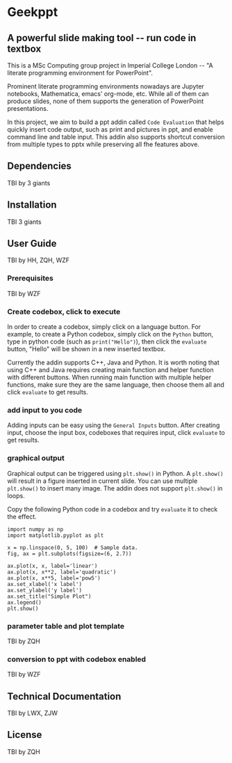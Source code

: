 # Geekppt

## A powerful slide making tool -- run code in textbox

This is a MSc Computing group project in Imperial College London -- "A literate programming environment for PowerPoint". 

Prominent literate programming environments nowadays are Jupyter notebooks, Mathematica, emacs' org-mode, etc. While all of them can produce slides, none of them supports the generation of PowerPoint presentations. 

In this project, we aim to build a ppt addin called ```Code Evaluation``` that helps quickly insert code output, such as print and pictures in ppt, and enable command line and table input. This addin also supports shortcut conversion from multiple types to pptx while preserving all fhe features above.

## Dependencies

TBI by 3 giants

## Installation

TBI 3 giants

## User Guide

TBI by HH, ZQH, WZF
### Prerequisites

TBI by WZF

### Create codebox, click to execute

In order to create a codebox, simply click on a language button. For example, to create a Python codebox, simply click on the ```Python``` button, type in python code (such as ```print("Hello")```), then click the ```evaluate``` button, "Hello" will be shown in a new inserted textbox. 

Currently the addin supports C++, Java and Python. It is worth noting that using C++ and Java requires creating main function and helper function with different buttons. When running main function with multiple helper functions, make sure they are the same language, then choose them all and click ```evaluate``` to get results. 

### add input to you code

Adding inputs can be easy using the ```General Inputs``` button. After creating input, choose the input box, codeboxes that requires input, click ```evaluate``` to get results. 

### graphical output

Graphical output can be triggered using ```plt.show()``` in Python. A ```plt.show()``` will result in a figure inserted in current slide. You can use multiple ```plt.show()``` to insert many image. The addin does not support ```plt.show()``` in loops.

Copy the following Python code in a codebox and try ```evaluate``` it to check the effect.

```
import numpy as np
import matplotlib.pyplot as plt

x = np.linspace(0, 5, 100)  # Sample data.
fig, ax = plt.subplots(figsize=(6, 2.7))

ax.plot(x, x, label='linear')
ax.plot(x, x**2, label='quadratic')
ax.plot(x, x**5, label='pow5') 
ax.set_xlabel('x label')
ax.set_ylabel('y label')
ax.set_title("Simple Plot")
ax.legend()
plt.show()
```

### parameter table and plot template

TBI by ZQH

### conversion to ppt with codebox enabled

TBI by WZF

## Technical Documentation

TBI by LWX, ZJW

## License

TBI by ZQH

